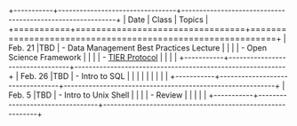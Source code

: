  


+-----------+---------------------------------+-----------------------------------------------------------+
| Date      | Class                           | Topics                                                    |
+===========+=================================+===========================================================+
| Feb. 21   |TBD                              | - Data Management Best Practices Lecture                  |
|           |                                 | - Open Science Framework                                  |
|           |                                 | - [TIER Protocol](https://goo.gl/M3HeT7)                  |
|           |                                 |
+-----------+---------------------------------+-----------------------------------------------------------+
| Feb. 26   |TBD                              | - Intro to SQL				                                    |
|			      |								                  |    		                                                    |
|           |                                 |                                                           |
+-----------+---------------------------------+-----------------------------------------------------------+
| Feb. 5    |TBD                              | - Intro to Unix Shell                                     |
|           |                                 | - Review                                                  |
|           |                                 |                                                           |
+-----------+---------------------------------+-----------------------------------------------------------+
